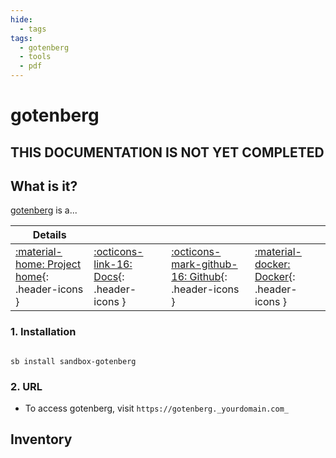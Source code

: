```yaml
---
hide:
  - tags
tags:
  - gotenberg
  - tools
  - pdf
---
```


# gotenberg

## THIS DOCUMENTATION IS NOT YET COMPLETED

## What is it?

[gotenberg](https://gotenberg.dev/) is a...

| Details     |             |             |             |
|-------------|-------------|-------------|-------------|
| [:material-home: Project home](https://gotenberg.url){: .header-icons } | [:octicons-link-16: Docs](https://gotenberg.docs.url){: .header-icons } | [:octicons-mark-github-16: Github](https://github.com/gotenberg/gotenberg){: .header-icons } | [:material-docker: Docker](https://hub.docker.com/r/gotenberg/gotenberg){: .header-icons }|

### 1. Installation

``` shell

sb install sandbox-gotenberg

```

### 2. URL

- To access gotenberg, visit `https://gotenberg._yourdomain.com_`

## Inventory
<!-- BEGIN SALTBOX MANAGED VARIABLES SECTION -->
<!-- END SALTBOX MANAGED VARIABLES SECTION -->
